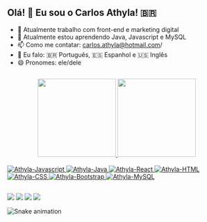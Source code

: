 ## Olá! 👋 Eu sou o Carlos Athyla! 🇧🇷

- 🔭 Atualmente trabalho com front-end e marketing digital 
- 🌱 Atualmente estou aprendendo Java, Javascript e MySQL
- 📫 Como me contatar: carlos.athyla@hotmail.com/
- 👅 Eu falo: 🇧🇷 Português, 🇪🇸 Espanhol e 🇺🇸󠁢󠁳󠁳󠁷󠁿 Inglês
- 😄 Pronomes: ele/dele

##

<div align="center">
  <a href="https://github.com/carlosathyla">
  <img height="180em" src="https://github-readme-stats.vercel.app/api?username=carlosathyla&show_icons=true&theme=draculat&include_all_commits=true&count_private=true"/>
  <img height="180em" src="https://github-readme-stats.vercel.app/api/top-langs/?username=carlosathyla&layout=compact&langs_count=7&theme=dracula"/>
</div>

 
  
<div style="display: inline_block"><br>
  <img alt="Athyla-Javascript" src="https://img.shields.io/badge/JavaScript-F7DF1E?style=for-the-badge&logo=javascript&logoColor=black">
  <img alt="Athyla-Java"src="https://img.shields.io/badge/Java-ED8B00?style=for-the-badge&logo=java&logoColor=white">
  <img alt="Athyla-React"src="https://img.shields.io/badge/React-20232A?style=for-the-badge&logo=react&logoColor=61DAFB">
  <img alt="Athyla-HTML"src="https://img.shields.io/badge/HTML5-E34F26?style=for-the-badge&logo=html5&logoColor=white">
  <img alt="Athyla-CSS"src="https://img.shields.io/badge/CSS3-1572B6?style=for-the-badge&logo=css3&logoColor=white">
  <img alt="Athyla-Bootstrap"src="https://img.shields.io/badge/Bootstrap-563D7C?style=for-the-badge&logo=bootstrap&logoColor=white">
  <img alt="Athyla-MySQL"src="https://img.shields.io/badge/MySQL-00000F?style=for-the-badge&logo=mysql&logoColor=white">
  
</div>
  
  ##
  
<div>
  <a href="https://api.whatsapp.com/send?phone=%2B5511991283798&text=Oi+%C3%81thyla%21+Gostaria+de+conversar+contigo%21+Voc%C3%AA+esta+dispon%C3%ADvel%3F" target="_blank"><img src="https://img.shields.io/badge/WhatsApp-25D366?style=for-the-badge&logo=whatsapp&logoColor=white" target="_blank"></a>
  <a href="https://discord.gg/8ydGrJMx" target="_blank"><img src="https://img.shields.io/badge/Discord-7289DA?style=for-the-badge&logo=discord&logoColor=white" target="_blank"></a>
  <a href="https://www.linkedin.com/in/carlosathyla" target="_blank"><img src="https://img.shields.io/badge/-LinkedIn-%230077B5?style=for-the-badge&logo=linkedin&logoColor=white" target="_blank"></a>
  <a href = "mailto:carlos.athyla@hotmail.com"><img src="https://img.shields.io/badge/Microsoft_Outlook-0078D4?style=for-the-badge&logo=microsoft-outlook&logoColor=white)" target="_blank"></a>
  
  ![Snake animation](https://github.com/carlosathyla/carlosathyla/blob/output/github-contribution-grid-snake.svg)
 
</div>
  
  
